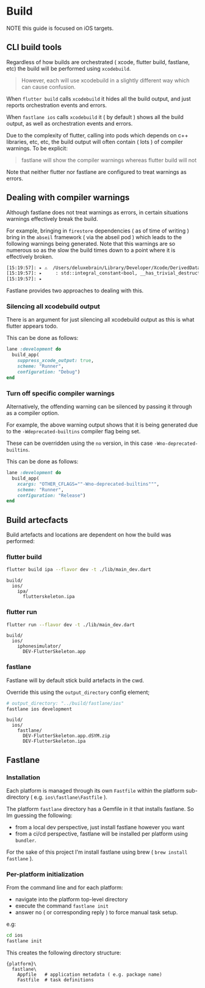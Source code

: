 # Build

NOTE this guide is focused on iOS targets.

## CLI build tools

Regardless of how builds are orchestrated ( xcode, flutter build, fastlane, etc) the build will be performed using `xcodebuild`.

> However, each will use xcodebuild in a slightly different way which can cause confusion.

When `flutter build` calls `xcodebuild` it hides all the build output, and just reports orchestration events and errors.

When `fastlane ios` calls `xcodebuild` it ( by default ) shows all the build output, as well as orchestration events and errors.

Due to the complexity of flutter, calling into pods which depends on c++ libraries, etc, etc, the build output will often contain ( lots ) of compiler warnings. To be explicit:

> fastlane will show the compiler warnings whereas flutter build will not

Note that neither flutter nor fastlane are configured to treat warnings as errors.

## Dealing with compiler warnings

Although fastlane does not treat warnings as errors, in certain situations warnings effectively break the build.

For example, bringing in `firestore` dependencies ( as of time of writing ) bring in the `abseil` framework ( via the abseil pod ) which leads to the following warnings being generated. Note that this warnings are so numerous so as the slow the build times down to a point where it is effectively broken.

```sh
[15:19:57]: ▸ ⚠️  /Users/deluxebrain/Library/Developer/Xcode/DerivedData/Runner-gzrfilvdjgmhdzgxofaluqqacrfw/Build/Intermediates.noindex/ArchiveIntermediates/Runner/BuildProductsPath/Release-iphoneos/abseil/absl.framework/Headers/meta/type_traits.h:301:36: builtin __has_trivial_destructor is deprecated; use __is_trivially_destructible instead [-Wdeprecated-builtins]
[15:19:57]: ▸     : std::integral_constant<bool, __has_trivial_destructor(T) &&
[15:19:57]: ▸
```

Fastlane provides two approaches to dealing with this.

### Silencing all xcodebuild output

There is an argument for just silencing all xcodebuild output as this is what flutter appears todo.

This can be done as follows:

```ruby
lane :development do
  build_app(
    suppress_xcode_output: true,
    scheme: "Runner",
    configuration: "Debug")
end
```

### Turn off specific compiler warnings

Alternatively, the offending warning can be silenced by passing it through as a compiler option.

For example, the above warning output shows that it is being generated due to the `-Wdeprecated-builtins` compiler flag being set.

These can be overridden using the `no` version, in this case `-Wno-deprecated-builtins`.

This can be done as follows:

```ruby
lane :development do
  build_app(
    xcargs: "OTHER_CFLAGS=""-Wno-deprecated-builtins""",
    scheme: "Runner",
    configuration: "Release")
end
```

## Build artecfacts

Build artefacts and locations are dependent on how the build was performed:

### flutter build

```sh
flutter build ipa --flavor dev -t ./lib/main_dev.dart
```

```text
build/
  ios/
    ipa/
      flutterskeleton.ipa
```

### flutter run

```sh
flutter run --flavor dev -t ./lib/main_dev.dart
```

```text
build/
  ios/
    iphonesimulator/
      DEV-FlutterSkeleton.app
```

### fastlane

Fastlane will by default stick build artefacts in the cwd.

Override this using the `output_directory` config element;

```sh
# output_directory: "../build/fastlane/ios"
fastlane ios development
```

```text
build/
  ios/
    fastlane/
      DEV-FlutterSkeleton.app.dSYM.zip
      DEV-FlutterSkeleton.ipa

```

## Fastlane

### Installation

Each platform is managed through its own `Fastfile` within the platform sub-directory ( e.g. `ios\fastlane\Fastfile` ).

The platform `fastlane` directory has a Gemfile in it that installs fastlane.
So Im guessing the following:

- from a local dev perspective, just install fastlane however you want
- from a ci/cd perspective, fastlane will be installed per platform using `bundler`.

For the sake of this project I'm install fastlane using brew ( `brew install fastlane` ).

### Per-platform initialization

From the command line and for each platform:

- navigate into the platform top-level directory
- execute the command `fastlane init`
- answer no ( or corresponding reply ) to force manual task setup.

e.g:

```sh
cd ios
fastlane init
```

This creates the following directory structure:

```text
{platform}\
  fastlane\
    Appfile   # application metadata ( e.g. package name)
    Fastfile  # task definitions
```
